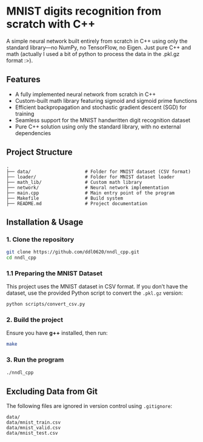 # MNIST digits recognition from scratch with C++

A simple neural network built entirely from scratch in C++ using only the standard library—no NumPy, no TensorFlow, no Eigen. Just pure C++ and math (actually I used a bit of python to process the data in the .pkl.gz format :>).

## Features
- A fully implemented neural network from scratch in C++
- Custom-built math library featuring sigmoid and sigmoid prime functions
- Efficient backpropagation and stochastic gradient descent (SGD) for training
- Seamless support for the MNIST handwritten digit recognition dataset
- Pure C++ solution using only the standard library, with no external dependencies

## Project Structure
```
.
├── data/                    # Folder for MNIST dataset (CSV format)
├── loader/                  # Folder for MNIST dataset loader
├── math_lib/                # Custom math library
├── network/                 # Neural network implementation
├── main.cpp                 # Main entry point of the program
├── Makefile                 # Build system
├── README.md                # Project documentation
```

## Installation & Usage
### 1. Clone the repository
```sh
git clone https://github.com/ddl0620/nndl_cpp.git
cd nndl_cpp
```

### 1.1 Preparing the MNIST Dataset
This project uses the MNIST dataset in CSV format. If you don’t have the dataset, use the provided Python script to convert the `.pkl.gz` version:
```sh
python scripts/convert_csv.py
```

### 2. Build the project
Ensure you have **g++** installed, then run:
```sh
make
```

### 3. Run the program
```sh
./nndl_cpp
```

## Excluding Data from Git
The following files are ignored in version control using `.gitignore`:
```
data/
data/mnist_train.csv
data/mnist_valid.csv
data/mnist_test.csv
```

